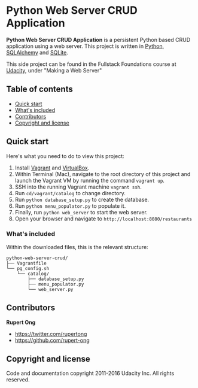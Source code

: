 # Python Web Server CRUD Application

**Python Web Server CRUD Application** is a persistent Python based CRUD application using a web server. This project is written in [Python](https://www.python.org), [SQLAlchemy](http://sqlalchemy.org) and [SQLite](https://www.sqlite.org).


This side project can be found in the Fullstack Foundations course at [Udacity](https://www.udacity.com), under "Making a Web Server"

## Table of contents

* [Quick start](#quick-start)
* [What's included](#whats-included)
* [Contributors](#contributors)
* [Copyright and license](#copyright-and-license)


## Quick start

Here's what you need to do to view this project:

1. Install [Vagrant](https://www.vagrantup.com) and [VirtualBox](https://www.virtualbox.org).
2. Within Terminal (Mac), navigate to the root directory of this project and launch the Vagrant VM by running the command `vagrant up`.
3. SSH into the running Vagrant machine `vagrant ssh`. 
4. Run `cd/vagrant/catalog` to change directory.
5. Run `python database_setup.py` to create the database.
6. Run `python menu_populator.py` to populate it.
7. Finally, run `python web_server` to start the web server.
8. Open your browser and navigate to `http://localhost:8080/restaurants`


### What's included

Within the downloaded files, this is the relevant structure:

```
python-web-server-crud/
├── Vagrantfile
└── pg_config.sh
    └── catalog/
        ├── database_setup.py
        ├── menu_populator.py
        └── web_server.py
```

## Contributors

**Rupert Ong**

* <https://twitter.com/rupertong>
* <https://github.com/rupert-ong>


## Copyright and license

Code and documentation copyright 2011-2016 Udacity Inc. All rights reserved.
